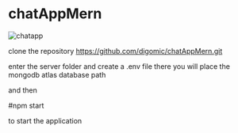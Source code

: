 # chatAppMern

![chatapp](https://user-images.githubusercontent.com/38227130/167306736-44de8441-372e-403d-8ff7-8c7e53c06e22.png)

clone the repository
https://github.com/digomic/chatAppMern.git

enter the server folder and create a .env file there you will place the mongodb atlas database path

and then 

#npm start 

to start the application
